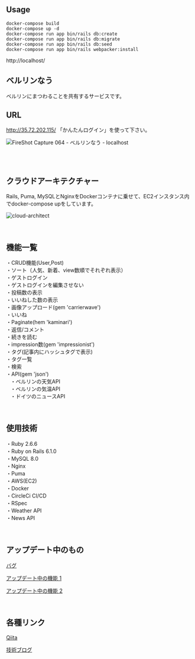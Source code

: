 ## Usage

```
docker-compose build
docker-compose up -d
docker-compose run app bin/rails db:create
docker-compose run app bin/rails db:migrate
docker-compose run app bin/rails db:seed
docker-compose run app bin/rails webpacker:install
```
http://localhost/ 

## ベルリンなう
ベルリンにまつわることを共有するサービスです。

## URL
 http://35.72.202.115/ 「かんたんログイン」を使って下さい。

![FireShot Capture 064 - ベルリンなう - localhost](https://user-images.githubusercontent.com/57794648/110725759-74508180-825b-11eb-9a57-c31f9e757e80.png)

<br><br>

## クラウドアーキテクチャー
Rails, Puma, MySQLとNginxをDockerコンテナに乗せて、EC2インスタンス内でdocker-compose upをしています。


![cloud-architect](https://user-images.githubusercontent.com/57794648/110573294-5a9d3480-819e-11eb-8c83-e259f971a50f.png)

<br>


## 機能一覧
・CRUD機能(User,Post)<br>
・ソート（人気、新着、view数順でそれぞれ表示）<br>
・ゲストログイン<br>
・ゲストログインを編集させない<br>
・投稿数の表示<br>
・いいねした数の表示<br>
・画像アップロード(gem 'carrierwave')<br>
・いいね<br>
・Paginate(hem 'kaminari')<br>
・返信/コメント<br>
・続きを読む<br>
・impression数(gem 'impressionist')<br>
・タグ(記事内にハッシュタグで表示)<br>
・タグ一覧<br>
・検索<br>
・API(gem 'json')<br>
 &nbsp; &nbsp;・ベルリンの天気API<br>
 &nbsp; &nbsp;・ベルリンの気温API<br>
 &nbsp; &nbsp;・ドイツのニュースAPI

<br>

## 使用技術
・Ruby 2.6.6<br>
・Ruby on Rails 6.1.0<br>
・MySQL 8.0<br>
・Nginx<br>
・Puma<br>
・AWS(EC2)<br>
・Docker<br>
・CircleCi CI/CD<br>
・RSpec<br>
・Weather API<br>
・News API

<br>

## アップデート中のもの

[バグ](https://github.com/kazumawada/myapp/issues/142#issue-821933525)

[アップデート中の機能 1](https://github.com/kazumawada/myapp/issues/143#issue-822792867)

[アップデート中の機能 2](https://github.com/kazumawada/myapp/issues/146#issue-823820013)

<br>

## 各種リンク

[Qiita](https://qiita.com/kazumawada)

[技術ブログ](https://kazumawada.hateblo.jp/)


